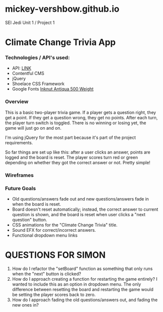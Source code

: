 # mickey-vershbow.github.io
SEI Jedi Unit 1 / Project 1

# Climate Change Trivia App

### Technologies / API's used:
* API: [LINK](https://cdn.contentful.com/spaces/1ooy33zp4esg/environments/master/entries?access_token=GwmWVEBSVzK_noU9IhoIaYblT31-CqoiESVSAdo7UJ0&content_type=triviaq)
* Contentful CMS
* jQuery
* Shoelace CSS Framework
* Google Fonts [Inknut Antiqua 500 Weight](https://fonts.googleapis.com/css2?family=Inconsolata&family=Inknut+Antiqua:wght@500&family=Space+Grotesk:wght@300;400&display=swap)


### Overview

This is a basic two-player trivia game. If a player gets a question right, they get a point. If they get a question wrong, they get no points. After each turn, the player turn switch is toggled. There is no winning or losing yet, the game will just go on and on.

I'm using jQuery for the most part because it's part of the project requirements.

So far things are set up like this: after a user clicks an answer, points are logged and the board is reset. The player scores turn red or green depending on whether they got the correct answer or not. Pretty simple!

### Wireframes

### Future Goals
* Old questions/answers fade out and new questions/answers fade in when the board is reset.
* Board doesn't reset automatically; instead, the correct answer to current question is shown, and the board is reset when user clicks a "next question" button. 
* CSS animations for the "Climate Change Trivia" title.
* Sound EFX for correct/incorrect answers.
* Functional dropdown menu links 


# QUESTIONS FOR SIMON

1. How do I refactor the "setBoard" function as something that only runs when the "next" button is clicked? 
2. How do I approach creating a function for restarting the game entirely? I wanted to include this as an option in dropdown menu. The only difference between resetting the board and restarting the game would be setting the player scores back to zero.
3. How do I approach fading the old questions/answers out, and fading the new ones in?


